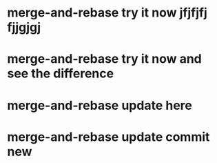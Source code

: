 # merge-and-rebase try it now jfjfjfj fjjgjgj 
# merge-and-rebase try it now and see the difference
# merge-and-rebase update here 
# merge-and-rebase update commit new